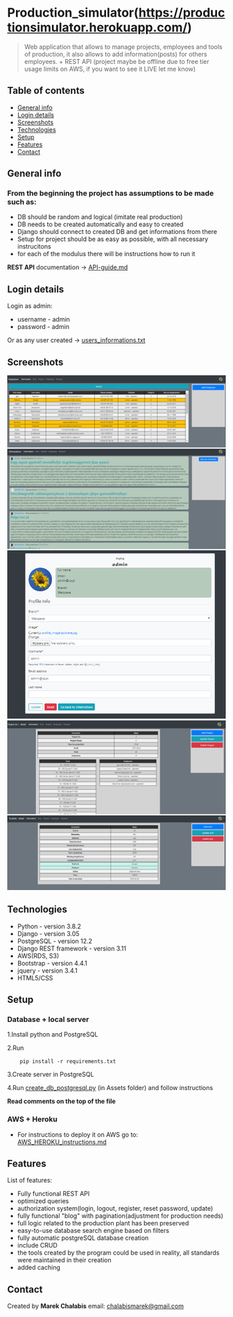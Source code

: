 # Production_simulator(https://productionsimulator.herokuapp.com/)
> Web application that allows to manage projects, employees and tools of production, it also allows to add information(posts) for others employees. + REST API (project maybe be offline due to free tier usage limits on AWS, if you want to see it LIVE let me know)

## Table of contents
* [General info](#general-info)
* [Login details](#login-details)
* [Screenshots](#screenshots)
* [Technologies](#technologies)
* [Setup](#setup)
* [Features](#features)
* [Contact](#contact)

## General info
### From the beginning the project has assumptions to be made such as:
* DB should be random and logical (imitate real production)
* DB needs to be created automatically and easy to created 
* Django should connect to created DB and get informations from there
* Setup for project should be as easy as possible, with all necessary instrucitons
* for each of the modulus there will be instructions how to run it

<b>REST API</b> documentation -> [API-guide.md](api/API-guide.md)

## Login details
Login as admin:
* username - admin
* password - admin

Or as any user created -> [users_informations.txt](Assets/users_informations.txt)

## Screenshots
![Employee](Assets/img/employee.PNG)
![Information](Assets/img/information.PNG)
![Profile](Assets/img/profile.PNG)
![Project](Assets/img/project.PNG)
![Tool](Assets/img/tool.PNG)

## Technologies
* Python - version 3.8.2
* Django - version 3.05
* PostgreSQL - version 	12.2
* Django REST framework - version 3.11
* AWS(RDS, S3)
* Bootstrap - version 4.4.1
* jquery - version 3.4.1
* HTML5/CSS

## Setup

### Database + local server
1.Install python and PostgreSQL

2.Run

```
    pip install -r requirements.txt
```

3.Create server in PostgreSQL

4.Run [create_db_postgresql.py](Assets/create_db_postgresql.py) (in Assets folder) and follow instructions 

<b>Read comments on the top of the file</b>

### AWS + Heroku
* For instructions to deploy it on AWS go to: [AWS_HEROKU_instructions.md](Assets/AWS_HEROKU_instructions.md)

## Features
List of features:
* Fully functional REST API
* optimized queries
* authorization system(login, logout, register, reset password, update)
* fully functional "blog" with pagination(adjustment for production needs)
* full logic related to the production plant has been preserved
* easy-to-use database search engine based on filters
* fully automatic postgreSQL database creation
* include CRUD
* the tools created by the program could be used in reality, all standards were maintained in their creation
* added caching

## Contact
Created by <b>Marek Chałabis</b> email: chalabismarek@gmail.com
